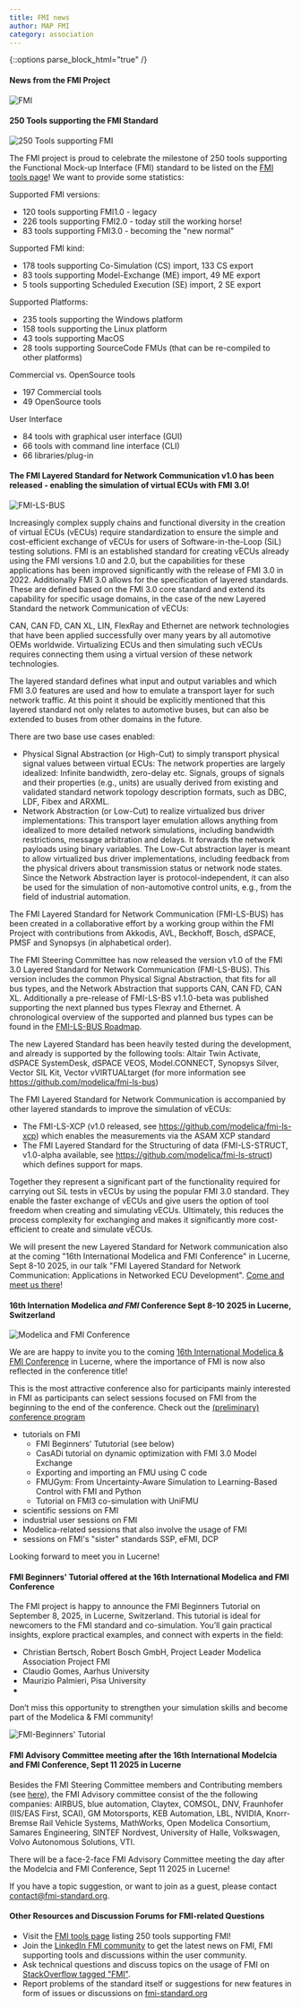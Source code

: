 ```yaml
---
title: FMI news
author: MAP FMI
category: association
---
```


{::options parse_block_html="true" /}

#### News from the FMI Project

![FMI](FMI.png)

#### 250 Tools supporting the FMI Standard

![250 Tools supporting FMI](250-tools-fmi.jpg)

The FMI project is proud to celebrate the milestone of 250 tools supporting the Functional Mock-up Interface (FMI) standard to be listed on the [FMI tools page](https://fmi-standard.org/tools/)! We want to provide some statistics:

Supported FMI versions:
- 120 tools supporting FMI1.0 - legacy 
- 226 tools supporting FMI2.0 - today still the working horse!
- 83 tools supporting FMI3.0 - becoming the "new normal"

Supported FMI kind:
- 178 tools supporting Co-Simulation (CS) import, 133 CS export
- 83 tools supporting Model-Exchange (ME) import, 49 ME export
- 5 tools supporting Scheduled Execution (SE) import, 2 SE export

Supported Platforms: 
- 235 tools supporting the Windows platform
- 158 tools supporting the Linux platform
- 43 tools supporting MacOS
- 28 tools supporting SourceCode FMUs (that can be re-compiled to other platforms)

Commercial vs. OpenSource tools
- 197 Commercial tools
- 49 OpenSource tools

User Interface
- 84 tools with graphical user interface (GUI)
- 66 tools with command line interface (CLI)
- 66 libraries/plug-in 

#### The FMI Layered Standard for Network Communication v1.0 has been released - enabling the simulation of virtual ECUs with FMI 3.0!

![FMI-LS-BUS](FMI-LS-BUS.png)

Increasingly complex supply chains and functional diversity in the creation of virtual ECUs (vECUs) require standardization to ensure the simple and cost-efficient exchange of vECUs for users of Software-in-the-Loop (SiL) testing solutions. FMI is an established standard for creating vECUs already using the FMI versions 1.0 and 2.0, but the capabilities for these applications has been improved significantly with the release of FMI 3.0 in 2022. Additionally FMI 3.0 allows for the specification of layered standards. These are defined based on the FMI 3.0 core standard and extend its capability for specific usage domains, in the case of the new Layered Standard the network Communication of vECUs:

CAN, CAN FD, CAN XL, LIN, FlexRay and Ethernet are network technologies that have been applied successfully over many years by all automotive OEMs worldwide. Virtualizing ECUs and then simulating such vECUs requires connecting them using a virtual version of these network technologies.

The layered standard defines what input and output variables and which FMI 3.0 features are used and how to emulate a transport layer for such network traffic. At this point it should be explicitly mentioned that this layered standard not only relates to automotive buses, but can also be extended to buses from other domains in the future.

There are two base use cases enabled:

- Physical Signal Abstraction (or High-Cut) to simply transport physical signal values between virtual ECUs:
The network properties are largely idealized: Infinite bandwidth, zero-delay etc. Signals, groups of signals and their properties (e.g., units) are usually derived from existing and validated standard network topology description formats, such as DBC, LDF, Fibex and ARXML.
- Network Abstraction (or Low-Cut) to realize virtualized bus driver implementations:
This transport layer emulation allows anything from idealized to more detailed network simulations, including bandwidth restrictions, message arbitration and delays. It forwards the network payloads using binary variables. The Low-Cut abstraction layer is meant to allow virtualized bus driver implementations, including feedback from the physical drivers about transmission status or network node states. Since the Network Abstraction layer is protocol-independent, it can also be used for the simulation of non-automotive control units, e.g., from the field of industrial automation.

The FMI Layered Standard for Network Communication (FMI-LS-BUS) has been created in a collaborative effort by a working group within the FMI Project with contributions from Akkodis, AVL, Beckhoff, Bosch, dSPACE, PMSF and Synopsys (in alphabetical order). 

The FMI Steering Committee has now released the version v1.0 of the FMI 3.0 Layered Standard for Network Communication (FMI-LS-BUS). This version includes the common Physical Signal Abstraction, that fits for all bus types, and the Network Abstraction that supports CAN, CAN FD, CAN XL. Additionally a pre-release of FMI-LS-BS v1.1.0-beta was published supporting the next planned bus types Flexray and Ethernet. A chronological overview of the supported and planned bus types can be found in the [FMI-LS-BUS Roadmap](https://github.com/modelica/fmi-ls-bus?tab=readme-ov-file#roadmap).

The new Layered Standard has been heavily tested during the development, and already is supported by the following tools: 
Altair Twin Activate, dSPACE SystemDesk, dSPACE VEOS, Model.CONNECT, Synopsys Silver, Vector SIL Kit, Vector vVIRTUALtarget (for more information see  https://github.com/modelica/fmi-ls-bus)

The FMI Layered Standard for Network Communication is accompanied by other layered standards to improve the simulation of vECUs: 

- The FMI-LS-XCP (v1.0 released, see https://github.com/modelica/fmi-ls-xcp) which enables the measurements via the ASAM XCP standard
- The FMI Layered Standard for the Structuring of data (FMI-LS-STRUCT, v1.0-alpha available, see https://github.com/modelica/fmi-ls-struct) which defines support for maps.

Together they represent a significant part of the functionality required for carrying out SiL tests in vECUs by using the popular FMI 3.0 standard. 
They enable the faster exchange of vECUs and give users the option of tool freedom when creating and simulating vECUs. Ultimately, this reduces the process complexity for exchanging and makes it significantly more cost-efficient to create and simulate vECUs. 

We will present the new Layered Standard for Network communication also at the coming "16th International Modelica and FMI Conference" in Lucerne, Sept 8-10 2025, in our talk "FMI Layered Standard for Network Communication: Applications in Networked ECU Development". [Come and meet us there](https://modelica.org/events/modelica2025/)!

#### 16th Internation Modelica _and FMI_ Conference Sept 8-10 2025 in Lucerne, Switzerland

![Modelica and FMI Conference](Modelica_and_FMI_Confernce_Logo.png)

We are are happy to invite you to the coming [16th International Modelica & FMI Conference](https://modelica.org/events/modelica2025/) in Lucerne, where the importance of FMI is now also reflected in the conference title!

This is the most attractive conference also for participants mainly interested in FMI as participants can select sessions focused on FMI from the beginning to the end of the conference. Check out the [(preliminary) conference program](https://modelica.org/events/modelica2025/Tutorial_Abstracts_16th_Modelica_and_FMI_Conference.pdf)

- tutorials on FMI
  - FMI Beginners' Tututorial (see below)
  - CasADi tutorial on dynamic optimization with FMI 3.0 Model Exchange
  - Exporting and importing an FMU using C code
  - FMUGym: From Uncertainty-Aware Simulation to Learning-Based Control with FMI and Python
  - Tutorial on FMI3 co-simulation with UniFMU
- scientific sessions on FMI
- industrial user sessions on FMI
- Modelica-related sessions that also involve the usage of FMI
- sessions on FMI's "sister" standards SSP, eFMI, DCP

Looking forward to meet you in Lucerne!

#### FMI Beginners' Tutorial offered at the 16th International Modelica and FMI Conference

The FMI project is happy to announce the FMI Beginners Tutorial on September 8, 2025, in Lucerne, Switzerland.
This tutorial is ideal for newcomers to the FMI standard and co-simulation. You’ll gain practical insights, explore practical examples, and connect with experts in the field:

- Christian Bertsch, Robert Bosch GmbH, Project Leader Modelica Association Project FMI
- Claudio Gomes, Aarhus University 
- Maurizio Palmieri, Pisa University
- 
Don’t miss this opportunity to strengthen your simulation skills and become part of the Modelica & FMI community!

![FMI-Beginners' Tutorial](FMI-Tutorial.jpg)


#### FMI Advisory Committee meeting after the 16th International Modelcia and FMI Conference, Sept 11 2025 in Lucerne

Besides the FMI Steering Committee members and Contributing members (see [here](https://fmi-standard.org/about/)), the FMI Advisory committee consist of the the following companies: AIRBUS, blue automation, Claytex, COMSOL, DNV, Fraunhofer (IIS/EAS First, SCAI), GM Motorsports, KEB Automation, LBL, NVIDIA, Knorr-Bremse Rail Vehicle Systems, MathWorks, Open Modelica Consortium, Samares Engineering, SINTEF Nordvest, University of Halle, Volkswagen, Volvo Autonomous Solutions, VTI.

There will be a face-2-face FMI Advisory Committee meeting the day after the Modelcia and FMI Conference, Sept 11 2025 in Lucerne!

If you have a topic suggestion, or want to join as a guest, please contact contact@fmi-standard.org.

#### Other Resources and Discussion Forums for FMI-related Questions

* Visit the [FMI tools page](https://fmi-standard.org/tools) listing 250 tools supporting FMI!
* Join the [LinkedIn FMI community](https://www.linkedin.com/groups/7477473/) to get the latest news on FMI, FMI supporting tools and discussions within the user community.
* Ask technical questions and discuss topics on the usage of FMI on [StackOverflow tagged "FMI"](https://stackoverflow.com/questions/tagged/fmi).
* Report problems of the standard itself or suggestions for new features in form of issues or discussions on [fmi-standard.org](https://github.com/modelica/fmi-standard)
